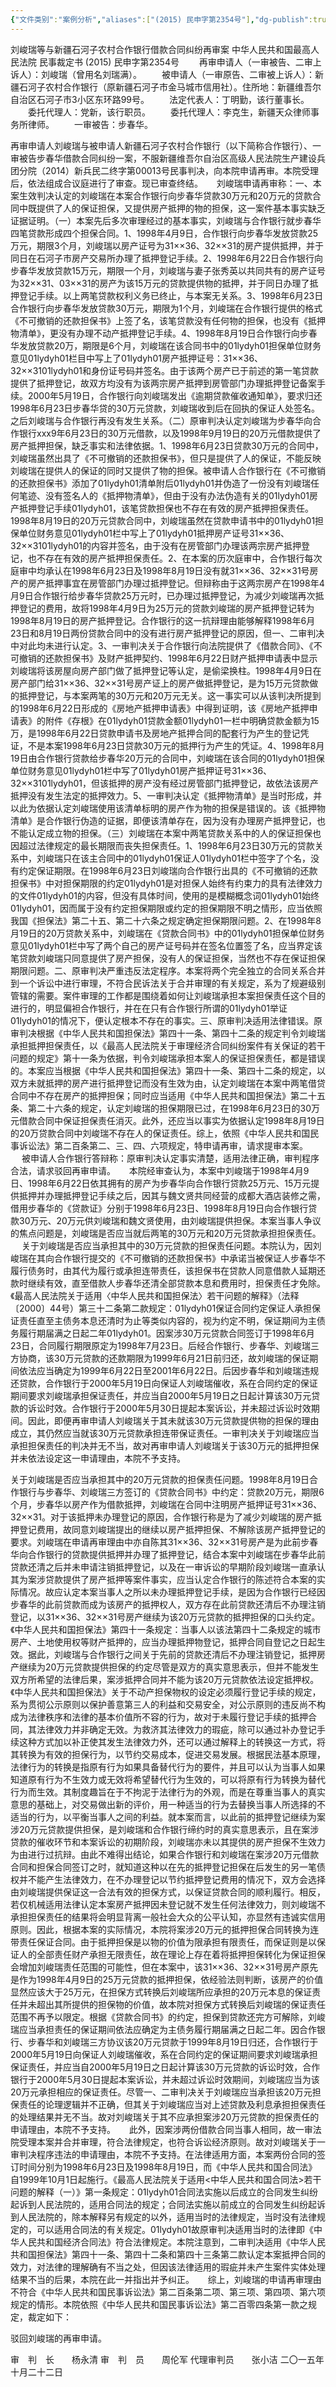 ```yaml
---
{"文件类别":"案例分析","aliases":["(2015) 民申字第2354号"],"dg-publish":true,"permalink":"/案例分析case/裁判文书/刘峻瑞等与新疆石河子农村合作银行借款合同纠纷再审案/","dgPassFrontmatter":true,"noteIcon":"","created":"2024-07-18T14:04:05.706+08:00","updated":"2024-09-11T13:02:35.113+08:00"}
---
```


刘峻瑞等与新疆石河子农村合作银行借款合同纠纷再审案
中华人民共和国最高人民法院
民事裁定书
     (2015) 民申字第2354号
　　再审申请人（一审被告、二审上诉人）：刘峻瑞（曾用名刘瑞满）。
　　被申请人（一审原告、二审被上诉人）：新疆石河子农村合作银行（原新疆石河子市金马城市信用社）。住所地：新疆维吾尔自治区石河子市3小区东环路99号。
　　法定代表人：丁明勤，该行董事长。
　　委托代理人：党新，该行职员。
　　委托代理人：李克生，新疆天众律师事务所律师。
　　一审被告：步春华。

  再审申请人刘峻瑞与被申请人新疆石河子农村合作银行（以下简称合作银行）、一审被告步春华借款合同纠纷一案，不服新疆维吾尔自治区高级人民法院生产建设兵团分院（2014）新兵民二终字第00013号民事判决，向本院申请再审。本院受理后，依法组成合议庭进行了审查。现已审查终结。
　
  刘峻瑞申请再审称：一、本案生效判决认定的刘峻瑞在本案合作银行向步春华贷款30万元和20万元的贷款合同中既提供了人的保证担保，又提供房产抵押的物的担保，这一案件基本事实缺乏证据证明。（一）本案先后多次审理经过的基本事实，刘峻瑞与合作银行就步春华四笔贷款形成四个担保合同。1、1998年4月9日，合作银行向步春华发放贷款25万元，期限3个月，刘峻瑞以房产证号为31××36、32××31的房产提供抵押，并于同日在石河子市房产交易所办理了抵押登记手续。2、1998年6月22日合作银行向步春华发放贷款15万元，期限一个月，刘峻瑞与妻子张秀英以共同共有的房产证号为32××31、03××31的房产为该15万元的贷款提供物的抵押，并于同日办理了抵押登记手续。以上两笔贷款权利义务已终止，与本案无关系。3、1998年6月23日合作银行向步春华发放贷款30万元，期限为1个月，刘峻瑞在合作银行提供的格式《不可撤销的还款担保书》上签了名，该笔贷款没有任何物的担保，也没有《抵押物清单》，更没有办理不动产抵押登记手续。4、1998年8月19日合作银行向步春华发放贷款20万，期限是6个月，刘峻瑞在该合同书中的01lydyh01担保单位财务意见01lydyh01栏目中写上了01lydyh01房产抵押证号：31××36、32××3101lydyh01和身份证号码并签名。由于该两个房产已于前述的第一笔贷款提供了抵押登记，故双方均没有为该两宗房产抵押到房管部门办理抵押登记备案手续。2000年5月19日，合作银行向刘峻瑞发出《逾期贷款催收通知单》，要求归还1998年6月23日步春华贷的30万元贷款，刘峻瑞收到后在回执的保证人处签名。之后刘峻瑞与合作银行再没有发生关系。（二）原审判决认定刘峻瑞为步春华向合作银行xxx9年6月23日的30万元借款，以及1998年9月19日的20万元借款提供了房产抵押担保，缺乏事实和法律依据。1、1998年6月23日贷款30万元的合同中，刘峻瑞虽然出具了《不可撤销的还款担保书》，但只是提供了人的保证，不能反映刘峻瑞在提供人的保证的同时又提供了物的担保。被申请人合作银行在《不可撤销的还款担保书》添加了01lydyh01清单附后01lydyh01并伪造了一份没有刘峻瑞任何笔迹、没有签名人的《抵押物清单》，但由于没有办法伪造有关的01lydyh01房产抵押登记手续01lydyh01，该笔贷款担保也不存在有效的房产抵押担保责任。1998年8月19日的20万元贷款合同中，刘峻瑞虽然在贷款申请书中的01lydyh01担保单位财务意见01lydyh01栏中写上了01lydyh01抵押房产证号31××36、32××3101lydyh01的内容并签名，由于没有在房管部门办理该两宗房产抵押登记，也不存在有效的房产抵押担保责任。2、在本案的历次庭审中，合作银行每次庭审中均承认在1998年6月23日及1998年8月19日没有就31××36、32××31号房产的房产抵押事宜在房管部门办理过抵押登记。但辩称由于这两宗房产在1998年4月9日合作银行给步春华贷款25万元时，已办理过抵押登记，为减少刘峻瑞再次抵押登记的费用，故将1998年4月9日为25万元的贷款刘峻瑞的房产抵押登记转为1998年8月19日的房产抵押登记。合作银行的这一抗辩理由能够解释1998年6月23日和8月19日两份贷款合同中的没有进行房产抵押登记的原因，但一、二审判决中对此均未进行认定。3、一审判决关于合作银行向法院提供了《借款合同》、《不可撤销的还款担保书》及财产抵押契约、1998年6月22日财产抵押申请表中显示刘峻瑞将该房屋向房产部门做了抵押登记等认定，是偷梁换柱。1998年4月9日在房产部门给31××36、32××31号房产证上的房产做抵押登记，是为15万元贷款做的抵押登记，与本案两笔的30万元和20万元无关。这一事实可以从该判决所提到的1998年6月22日形成的《房地产抵押申请表》中得到证明，该《房地产抵押申请表》的附件《存根》在01lydyh01贷款金额01lydyh01一栏中明确贷款金额为15万，是1998年6月22日贷款申请书及房地产抵押合同的配套行为产生的登记凭证，不是本案1998年6月23日贷款30万元的抵押行为产生的凭证。4、1998年8月19日由合作银行贷款给步春华20万元的合同中，刘峻瑞在该合同的01lydyh01担保单位财务意见01lydyh01栏中写了01lydyh01房产抵押证号31××36、32××3101lydyh01，但该抵押的房产没有经过房管部门抵押登记，故依法该房产抵押没有发生法定的抵押效力。5、一审判决认定《抵押物清单》是当时形成，并以此为依据认定刘峻瑞使用该清单标明的房产作为物的担保是错误的。该《抵押物清单》是合作银行伪造的证据，即便该清单存在，因为没有办理房产抵押登记，也不能认定成立物的担保。（三）刘峻瑞在本案中两笔贷款关系中的人的保证担保也因超过法律规定的最长期限而丧失担保责任。1、1998年6月23日30万元的贷款关系中，刘峻瑞只在该主合同中的01lydyh01保证人01lydyh01栏中签字了个名，没有约定保证期限。在1998年6月23日刘峻瑞向合作银行出具的《不可撤销的还款担保书》中对担保期限的约定01lydyh01是对担保人始终有约束力的具有法律效力的文件01lydyh01的内容，但没有具体时间，使用的是模糊概念词01lydyh01始终01lydyh01，因而属于没有约定担保期限或约定的担保期限不明之情形，应当依照我国《担保法》第二十五、第二十六条之规定确定担保期限问题。2、在1998年8月19日的20万贷款关系中，刘峻瑞在《贷款合同书》中的01lydyh01担保单位财务意见01lydyh01栏中写了两个自己的房产证号码并在签名位置签了名，应当界定该笔贷款刘峻瑞只同意提供了房产担保，没有人的保证担保，当然也不存在保证担保期限问题。二、原审判决严重违反法定程序。本案将两个完全独立的合同关系合并到一个诉讼中进行审理，不符合民诉法关于合并审理的有关规定，系为了规避级别管辖的需要。案件审理的工作都是围绕着如何让刘峻瑞承担本案担保责任这个目的进行的，明显偏袒合作银行，并在在只有合作银行所谓的01lydyh01举证01lydyh01的情况下，便认定根本不存在的事实。三、原审判决适用法律错误。原审判决根据《中华人民共和国担保法》第四十一条、第四十二条的规定判令刘峻瑞承担抵押担保责任，以《最高人民法院关于审理经济合同纠纷案件有关保证的若干问题的规定》第十一条为依据，判令刘峻瑞承担本案人的保证担保责任，都是错误的。本案应当根据《中华人民共和国担保法》第四十一条、第四十二条的规定，以双方未就抵押的房产进行抵押登记而没有生效为由，认定刘峻瑞在本案中两笔借贷合同中不存在房产的抵押担保；同时应当适用《中华人民共和国担保法》第二十五条、第二十六条的规定，认定刘峻瑞的担保期限已过，在1998年6月23日的30万元借款合同中保证担保责任消灭。此外，还应当以事实为依据认定1998年8月19日的20万贷款合同中刘峻瑞不存在人的保证责任。综上，依照《中华人民共和国民事诉讼法》第二百条第二、三、四、六项规定，特申请再审，请求提审本案。
　
  被申请人合作银行答辩称：原审判决认定事实清楚，适用法律正确，审判程序合法，请求驳回再审申请。
　
  本院经审查认为，本案中刘峻瑞于1998年4月9日、1998年6月22日依其拥有的房产为步春华向合作银行贷款25万元、15万元提供抵押并办理抵押登记手续之后，因其与魏文贤共同经营的成都大酒店装修之需，借用步春华的《贷款证》分别于1998年6月23日、1998年8月19日向合作银行贷款30万元、20万元供刘峻瑞和魏文贤使用，由刘峻瑞提供担保。本案当事人争议的焦点问题是，刘峻瑞是否应当就后两笔的30万元和20万元贷款承担担保责任。
　
  关于刘峻瑞是否应当承担其中的30万元贷款的担保责任问题。本院认为，因刘峻瑞在其向合作银行提交的《不可撤销的还款担保书》中承诺当被保证人步春华不履行债务时，由其代为履行或承担连带责任，该担保书在贷款人同意借款人延期还款时继续有效，直至借款人步春华还清全部贷款本息和费用时，担保责任才免除。《最高人民法院关于适用〈中华人民共和国担保法〉若干问题的解释》（法释〔2000〕44号）第三十二条第二款规定：01lydyh01保证合同约定保证人承担保证责任直至主债务本息还清时为止等类似内容的，视为约定不明，保证期间为主债务履行期届满之日起二年01lydyh01。因案涉30万元贷款合同签订于1998年6月23日，合同履行期限原定为1998年7月23日。后经合作银行、步春华、刘峻瑞三方协商，该30万元贷款的还款期限为1999年6月21日前归还，故刘峻瑞的保证期间依法应当确定为1999年6月22日至2001年6月22日。后因步春华和刘峻瑞违规还贷款，合作银行于2000年5月19日向保证人刘峻瑞催收，系在合同约定的保证期间要求刘峻瑞承担保证责任，并应当自2000年5月19日之日起计算该30万元贷款的诉讼时效。合作银行于2000年5月30日提起本案诉讼，并未超过诉讼时效期间。因此，即便再审申请人刘峻瑞关于其未就该30万元贷款提供物的担保的理由成立，其仍然应当就该30万元贷款承担连带保证责任。一审判决关于刘峻瑞应当承担担保责任的判决并无不当，故对再审申请人刘峻瑞关于该30万元的抵押担保并未依法设定这一申请理由，本院不予支持。

  关于刘峻瑞是否应当承担其中的20万元贷款的担保责任问题。1998年8月19日合作银行与步春华、刘峻瑞三方签订的《贷款合同书》中约定：贷款20万元，期限6个月，步春华以房产作为借款抵押，刘峻瑞在合同中注明房产抵押证号31××36、32××31。对于该抵押未办理登记的原因，合作银行称是为了减少刘峻瑞的房产抵押登记费用，故同意刘峻瑞提出的继续以房产抵押担保、不解除该房产抵押登记的要求。刘峻瑞在申请再审理由中亦自陈其31××36、32××31号房产是为此前步春华向合作银行的贷款提供抵押并办理了抵押登记，结合本案中刘峻瑞在步春华此前贷款还清之后并未申请注销抵押登记，以及在一审诉讼的早期阶段刘峻瑞一直承认其为案涉贷款提供了房产抵押等案件事实，应当认定合作银行的陈述符合本案的实际情况。故应认定本案当事人之所以未办理抵押登记手续，是因为合作银行已经因步春华的此前贷款而成为该房产的抵押权人，双方存在此前贷款还清后不办理注销登记，以31××36、32××31号房产继续为该20万元贷款的抵押担保的口头约定。《中华人民共和国担保法》第四十一条规定：当事人以该法第四十二条规定的城市房产、土地使用权等财产抵押的，应当办理抵押物登记，抵押合同自登记之日起生效。据此，刘峻瑞与合作银行之间关于先前的贷款还清后不办理注销登记，抵押房产继续为20万元贷款提供担保的约定尽管是双方的真实意思表示，但并不能发生双方所希望的法律后果，案涉抵押合同并不能为该20万元贷款依法设定抵押权。《中华人民共和国担保法》关于不动产担保物权的设定必须履行登记手续的规定，系为贯彻公示原则以保护善意第三人的利益和交易安全，对公示原则的违反尚不构成为法律秩序和法律的基本价值所不容的行为，故对于未履行登记手续的抵押合同，其法律效力并非确定无效。为救济其法律效力的瑕疵，除可以通过补办登记手续这种方式加以补正使其发生法律效力外，还可以通过解释上的转换这一方式，将其转换为有效的担保行为，以节约交易成本，促进交易发展。根据民法基本原理，法律行为的转换是指原有行为如果具备替代行为的要件，并且可以认为当事人如果知道原有行为不生效力或无效将希望替代行为生效的，可以将原有行为转换为替代行为而生效。其制度趣旨在于不拘泥于法律行为的外观，而是在尊重当事人的真实意思的基础上，对交易做出新的评价，用一种适当的行为去替换当事人所选择的不适当的行为，以平衡当事人之间的利益。就本案而言，以此前的抵押登记继续为案涉20万元贷款提供担保，是刘峻瑞和合作银行缔约时的真实意思表示，且在案涉贷款的催收环节和本案诉讼的初期阶段，刘峻瑞亦未以其提供的房产担保不生效力为由进行过抗辩。由此不难得出结论，如果合作银行和刘峻瑞在案涉20万元借款合同和担保合同签订之时，就知道这种以在先的抵押登记担保在后发生的另一笔债权并不能产生法律效力，在不办理登记以节约抵押登记费用的情况下，双方会选择由刘峻瑞提供保证这一合法有效的担保方式，以保证贷款合同的顺利履行。相反，若仅机械适用法律认定本案房产抵押因未登记就不发生任何法律效力，则刘峻瑞不承担担保责任的结果将会明显背离一般社会大众的公平认知，亦显然有违诚实信用原则。因此，根据本案的实际情况，本院将案涉20万元的抵押担保合同转换为连带责任保证合同。由于抵押担保是以物的价值为限承担有限责任，而保证则是以保证人的全部责任财产承担无限责任，故在理论上存在着将抵押担保转化为保证担保会增加刘峻瑞责任范围的可能性，但在本案中，该31××36、32××31号房产原先是作为1998年4月9日的25万元贷款的抵押担保，依经验法则判断，该房产的价值显然应该大于25万元，在担保方式转换后刘峻瑞所应承担的20万元本息的保证责任并未超出其所提供的担保物的价值，故本院对担保方式转换后刘峻瑞的保证责任范围不再予以限定。根据《贷款合同书》的约定，担保到贷款还完方可解除，刘峻瑞应当承担责任的保证期间依法应确定为主债务履行期届满之日起二年。因合作银行、步春华和刘峻瑞三方协议该20万元贷款于1999年8月19日归还，合作银行于2000年5月19日向保证人刘峻瑞催收，系在合同约定的保证期间要求刘峻瑞承担保证责任，并应当自2000年5月19日之日起计算该30万元贷款的诉讼时效，合作银行于2000年5月30日提起本案诉讼，并未超过诉讼时效期间，刘峻瑞应当为该20万元承担相应的保证责任。尽管一、二审判决关于刘峻瑞应当承担该20万元担保责任的论理逻辑并不正确，但其关于刘峻瑞应当对上述贷款及利息承担担保责任的处理结果并无不当。故对刘峻瑞关于其不应承担案涉20万元贷款的担保责任的申请理由，本院不予支持。
　
  此外，因案涉两份借款合同当事人相同，故一审法院受理本案并合并审理，符合法律规定，也符合诉讼经济原则。故对刘峻瑞关于一审判决程序违法的申请理由，本院不予支持。在法律适用方面，本案两份合同的签订时间分别为1998年6月23日及1998年8月19日，而《中华人民共和国合同法》自1999年10月1日起施行。《最高人民法院关于适用<中华人民共和国合同法>若干问题的解释（一）》第一条规定：01lydyh01合同法实施以后成立的合同发生纠纷起诉到人民法院的，适用合同法的规定；合同法实施以前成立的合同发生纠纷起诉到人民法院的，除本解释另有规定的以外，适用当时的法律规定，当时没有法律规定的，可以适用合同法的有关规定。01lydyh01故原审判决适用当时的法律即《中华人民共和国经济合同法》符合法律规定。本院注意到，二审判决适用《中华人民共和国担保法》第四十一条、第四十二条和第四十三条第二款认定本案抵押合同的效力，对法律的理解确有不当之处，但因该法律适用的瑕疵并未产生案件实体处理结果不当的后果，本院在此一并指出并予纠正。
　
  综上，刘峻瑞的申请再审理由不符合《中华人民共和国民事诉讼法》第二百条第二项、第三项、第四项、第六项规定的情形。本院依照《中华人民共和国民事诉讼法》第二百零四条第一款之规定，裁定如下：

  驳回刘峻瑞的再审申请。
     
审　判　长　　杨永清
审　判　员　　周伦军
代理审判员　　张小洁
二〇一五年十月二十二日
　　 
